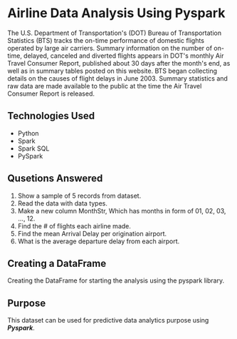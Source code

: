 # Airline Data Analysis Using Pyspark
The U.S. Department of Transportation's (DOT) Bureau of Transportation Statistics (BTS) tracks the on-time performance of domestic flights operated by large air carriers. Summary information on the number of on-time, delayed, canceled and diverted flights appears in DOT's monthly Air Travel Consumer Report, published about 30 days after the month's end, as well as in summary tables posted on this website. BTS began collecting details on the causes of flight delays in June 2003. 
Summary statistics and raw data are made available to the public at the time the Air Travel Consumer Report is released.

## Technologies Used
* Python
* Spark
* Spark SQL
* PySpark

## Qusetions Answered 
1. Show a sample of 5 records from dataset.
2. Read the data with data types.
3. Make a new column MonthStr, Which has months in form of 01, 02, 03, ..., 12.
4. Find the # of flights each airline made.
5. Find the mean Arrival Delay per origination airport.
6. What is the average departure delay from each airport.

## Creating a DataFrame
Creating the DataFrame for starting the analysis using the pyspark library.

## Purpose 
This dataset can be used for predictive data analytics purpose using ***Pyspark***.
